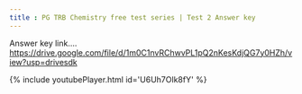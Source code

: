 ```yaml
---
title : PG TRB Chemistry free test series | Test 2 Answer key
---
```


Answer key link....
https://drive.google.com/file/d/1m0C1nvRChwvPL1pQ2nKesKdjQG7y0HZh/view?usp=drivesdk



{% include youtubePlayer.html id='U6Uh7Olk8fY' %}

